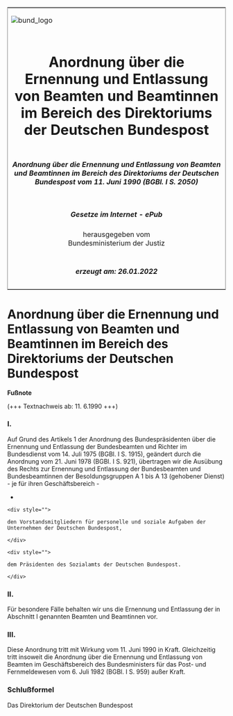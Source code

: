 <span id="DECKBLATT.html"></span>

<table border="0" frame="border" width="100%">

<tr valign="top">

<td align="left">

![bund\_logo](BfJ_2021_Web_de_de.gif)

</td>

<td align="right">

 

</td>

</tr>

<tr align="center" valign="middle">

<td colspan="2">

# Anordnung über die Ernennung und Entlassung von Beamten und Beamtinnen im Bereich des Direktoriums der Deutschen Bundespost

</td>

</tr>

<tr align="center" valign="middle">

<td colspan="2">

##### Anordnung über die Ernennung und Entlassung von Beamten und Beamtinnen im Bereich des Direktoriums der Deutschen Bundespost vom 11. Juni 1990 (BGBl. I S. 2050)

</td>

</tr>

<tr align="center" valign="middle">

<td colspan="2">

  
  

##### Gesetze im Internet - ePub  
  
herausgegeben vom  
Bundesministerium der Justiz

</td>

</tr>

<tr align="center" valign="bottom">

<td colspan="2">

  
  

##### erzeugt am: 26.01.2022

</td>

</tr>

</table>

<span id="BJNR020500990.html"></span>

# Anordnung über die Ernennung und Entlassung von Beamten und Beamtinnen im Bereich des Direktoriums der Deutschen Bundespost

<div>

  
**Fußnote**

<div class="jnhtml">

<div>

<div class="jurAbsatz">

(+++ Textnachweis ab: 11. 6.1990 +++)

</div>

</div>

</div>

</div>

<span id="BJNR020500990BJNE000100308.html"></span>

### I.  

<div>

<div class="jnhtml">

<div>

<div class="jurAbsatz">

Auf Grund des Artikels 1 der Anordnung des Bundespräsidenten über die
Ernennung und Entlassung der Bundesbeamten und Richter im Bundesdienst
vom 14. Juli 1975 (BGBl. I S. 1915), geändert durch die Anordnung vom
21. Juni 1978 (BGBl. I S. 921), übertragen wir die Ausübung des Rechts
zur Ernennung und Entlassung der Bundesbeamten und Bundesbeamtinnen der
Besoldungsgruppen A 1 bis A 13 (gehobener Dienst) - je für ihren
Geschäftsbereich -

  - 
    
    <div style="">
    
    den Vorstandsmitgliedern für personelle und soziale Aufgaben der
    Unternehmen der Deutschen Bundespost,
    
    </div>
    
    <div style="">
    
    dem Präsidenten des Sozialamts der Deutschen Bundespost.
    
    </div>

</div>

</div>

</div>

</div>

<span id="BJNR020500990BJNE000200308.html"></span>

### II.  

<div>

<div class="jnhtml">

<div>

<div class="jurAbsatz">

Für besondere Fälle behalten wir uns die Ernennung und Entlassung der in
Abschnitt I genannten Beamten und Beamtinnen vor.

</div>

</div>

</div>

</div>

<span id="BJNR020500990BJNE000300308.html"></span>

### III.  

<div>

<div class="jnhtml">

<div>

<div class="jurAbsatz">

Diese Anordnung tritt mit Wirkung vom 11. Juni 1990 in Kraft.
Gleichzeitig tritt insoweit die Anordnung über die Ernennung und
Entlassung von Beamten im Geschäftsbereich des Bundesministers für das
Post- und Fernmeldewesen vom 6. Juli 1982 (BGBl. I S. 959) außer Kraft.

</div>

</div>

</div>

</div>

<span id="BJNR020500990BJNE000400308.html"></span>

### Schlußformel  

<div>

<div class="jnhtml">

<div>

<div class="jurAbsatz">

<span class="SP">Das Direktorium der Deutschen Bundespost</span>

</div>

</div>

</div>

</div>
